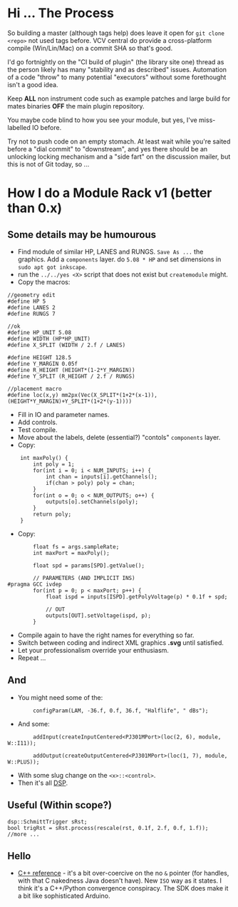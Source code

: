 # Hi ... The Process

So building a master (although tags help) does leave it open for `git clone <repo>` not used tags before. VCV central do provide a cross-platform compile (Win/Lin/Mac) on a commit SHA so that's good.

I'd go fortnightly on the "CI build of plugin" (the library site one) thread as the person likely has many "stability and as described" issues. Automation of a code "throw" to many potential "executors" without some forethought isn't a good idea.

Keep **ALL** non instrument code such as example patches and large build for mates binaries **OFF** the main plugin repository.

You maybe code blind to how you see your module, but yes, I've miss-labelled IO before.

Try not to push code on an empty stomach. At least wait while you're saited before a "dial commit" to "downstream", and yes there should be an unlocking locking mechanism and a "side fart" on the discussion mailer, but this is not of Git today, so ...

# How I do a Module **Rack v1** (better than 0.x)
## Some details may be humourous
* Find module of similar HP, LANES and RUNGS. `Save As ...` the graphics. Add a `components` layer. do `5.08 * HP` and set dimensions in `sudo apt got inkscape`.
* run the `../../yes <X>` script that does not exist but `createmodule` might.
* Copy the macros:

```
//geometry edit
#define HP 5
#define LANES 2
#define RUNGS 7

//ok
#define HP_UNIT 5.08
#define WIDTH (HP*HP_UNIT)
#define X_SPLIT (WIDTH / 2.f / LANES)

#define HEIGHT 128.5
#define Y_MARGIN 0.05f
#define R_HEIGHT (HEIGHT*(1-2*Y_MARGIN))
#define Y_SPLIT (R_HEIGHT / 2.f / RUNGS)

//placement macro
#define loc(x,y) mm2px(Vec(X_SPLIT*(1+2*(x-1)), (HEIGHT*Y_MARGIN)+Y_SPLIT*(1+2*(y-1))))
```
* Fill in IO and parameter names.
* Add controls.
* Test compile.
* Move about the labels, delete (essential?) "contols" `components` layer.
* Copy:
```
	int maxPoly() {
		int poly = 1;
		for(int i = 0; i < NUM_INPUTS; i++) {
			int chan = inputs[i].getChannels();
			if(chan > poly) poly = chan;
		}
		for(int o = 0; o < NUM_OUTPUTS; o++) {
			outputs[o].setChannels(poly);
		}
		return poly;
	}
```

* Copy:
```
		float fs = args.sampleRate;
		int maxPort = maxPoly();

		float spd = params[SPD].getValue();

		// PARAMETERS (AND IMPLICIT INS)
#pragma GCC ivdep
		for(int p = 0; p < maxPort; p++) {
			float ispd = inputs[ISPD].getPolyVoltage(p) * 0.1f + spd;
 
			// OUT
			outputs[OUT].setVoltage(ispd, p);
		}
```
* Compile again to have the right names for everything so far.
* Switch between coding and indirect XML graphics **.svg** until satisfied.
* Let your professionalism override your enthusiasm.
* Repeat ...

## And
* You might need some of the:
```
        configParam(LAM, -36.f, 0.f, 36.f, "Halflife", " dBs");
```
* And some:
```
		addInput(createInputCentered<PJ301MPort>(loc(2, 6), module, W::I11));

		addOutput(createOutputCentered<PJ301MPort>(loc(1, 7), module, W::PLUS));
```
* With some slug change on the `<x>::<control>`.
* Then it's all [DSP](https://en.wikipedia.org/wiki/Digital_signal_processing).

## Useful (Within scope?)
```
dsp::SchmittTrigger sRst;
bool trigRst = sRst.process(rescale(rst, 0.1f, 2.f, 0.f, 1.f));
//more ...

```

## Hello
* [C++ reference](https://en.cppreference.com/w/) - it's a bit over-coercive on the no `&` pointer (for handles, with that C nakedness Java doesn't have). New `ISO` way as it states. I think it's a C++/Python convergence conspiracy. The SDK does make it a bit like sophisticated Arduino.